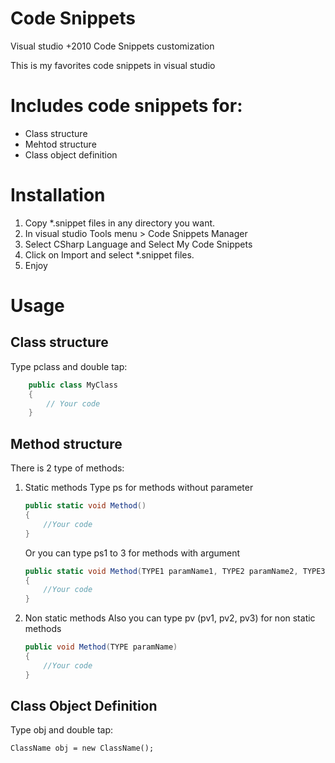 # Code Snippets
 Visual studio +2010 Code Snippets customization

This is my favorites code snippets in visual studio

# Includes code snippets for:
- Class structure
- Mehtod structure
- Class object definition

# Installation
1. Copy *.snippet files in any directory you want.
2. In visual studio Tools menu > Code Snippets Manager
3. Select CSharp Language and Select My Code Snippets
4. Click on Import and select *.snippet files.
5. Enjoy

# Usage
## Class structure

Type pclass and double tap:

```csharp
	public class MyClass
	{
		// Your code
	}
```
	
## Method structure
There is 2 type of methods:
1.  Static methods
Type ps for methods without parameter
	```csharp
	public static void Method()
	{
		//Your code
	}
	```
	Or you can type ps1 to 3 for methods with argument
	```csharp
	public static void Method(TYPE1 paramName1, TYPE2 paramName2, TYPE3 paramName3)
	{
		//Your code
	}
	```
2. Non static methods
	Also you can type pv (pv1, pv2, pv3) for non static methods
	```csharp
	public void Method(TYPE paramName)
	{
		//Your code
	}
	```

## Class Object Definition
Type obj and double tap:

    ClassName obj = new ClassName();